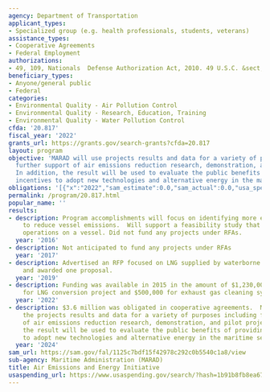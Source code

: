 ```yaml
---
agency: Department of Transportation
applicant_types:
- Specialized group (e.g. health professionals, students, veterans)
assistance_types:
- Cooperative Agreements
- Federal Employment
authorizations:
- 49, 109, Nationals  Defense Authorization Act, 2010. 49 U.S.C. &sect; 109.
beneficiary_types:
- Anyone/general public
- Federal
categories:
- Environmental Quality - Air Pollution Control
- Environmental Quality - Research, Education, Training
- Environmental Quality - Water Pollution Control
cfda: '20.817'
fiscal_year: '2022'
grants_url: https://grants.gov/search-grants?cfda=20.817
layout: program
objective: 'MARAD will use projects results and data for a variety of purposes including
  further support of air emissions reduction research, demonstration, and pilot projects.
  In addition, the result will be used to evaluate the public benefits of providing
  incentives to adopt new technologies and alternative energy in the maritime sector. '
obligations: '[{"x":"2022","sam_estimate":0.0,"sam_actual":0.0,"usa_spending_actual":2115990.0},{"x":"2023","sam_estimate":0.0,"sam_actual":4300000.0,"usa_spending_actual":4051826.93},{"x":"2024","sam_estimate":3580000.0,"sam_actual":0.0,"usa_spending_actual":6435685.0}]'
permalink: /program/20.817.html
popular_name: ''
results:
- description: Program accomplishments will focus on identifying more effective ways
    to reduce vessel emissions.  Will support a feasibility study that looks at battery
    operations on a vessel. Did not fund any projects under RFAs.
  year: '2016'
- description: Not anticipated to fund any projects under RFAs
  year: '2017'
- description: Advertised an RFP focused on LNG supplied by waterborne transportation
    and awarded one proposal.
  year: '2019'
- description: Funding was available in 2015 in the amount of $1,230,000 total; $730,000
    for LNG conversion project and $500,000 for exhaust gas cleaning system project.
  year: '2022'
- description: $3.6 million was obligated in cooperative agreements.  MARAD will use
    the projects results and data for a variety of purposes including further support
    of air emissions reduction research, demonstration, and pilot projects. In addition,
    the result will be used to evaluate the public benefits of providing incentives
    to adopt new technologies and alternative energy in the maritime sector.
  year: '2024'
sam_url: https://sam.gov/fal/1125c7bdf15f42978c292c0b5540c1a8/view
sub-agency: Maritime Administration (MARAD)
title: Air Emissions and Energy Initiative
usaspending_url: https://www.usaspending.gov/search/?hash=1b91b8fb8ea6786a0054aebea4bb19a6
---
```

